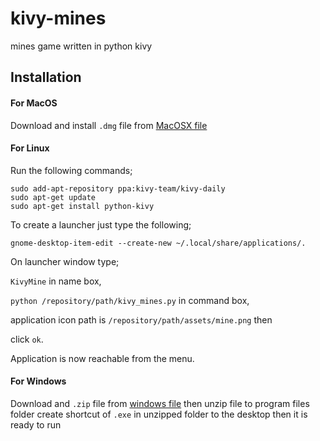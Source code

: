 # kivy-mines
mines game written in python kivy

## Installation

#### For MacOS
Download and install <code>.dmg</code> file from [MacOSX file](https://app.box.com/s/6h61od00dtmdul4q1bft5jhxxt5wu0sy)

#### For Linux
Run the following commands;
```
sudo add-apt-repository ppa:kivy-team/kivy-daily
sudo apt-get update
sudo apt-get install python-kivy
```
To create a launcher just type the following;
```
gnome-desktop-item-edit --create-new ~/.local/share/applications/.
```
On launcher window type;

<code>KivyMine</code> in name box, 

<code>python /repository/path/kivy_mines.py</code> in command box, 

application icon path is <code>/repository/path/assets/mine.png</code> then 

click <code>ok</code>. 

Application is now reachable from the menu.


#### For Windows
Download and <code>.zip</code> file from [windows file](https://app.box.com/s/b78uldtgi90nj1fyp2oz5pqcm8zbo6ee) then unzip file to program files folder create shortcut of <code>.exe</code> in unzipped folder to the desktop then it is ready to run
